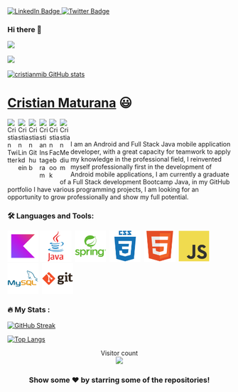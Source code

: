 <div id="badges">
  <a href="https://www.linkedin.com/in/cristian-maturana/">
    <img src="https://img.shields.io/badge/LinkedIn-blue?style=for-the-badge&logo=linkedin&logoColor=white" alt="LinkedIn Badge"/>
  </a>
  <a href="https://twitter.com/CristianDevJava">
    <img src="https://img.shields.io/badge/Twitter-blue?style=for-the-badge&logo=twitter&logoColor=white" alt="Twitter Badge"/>
  </a>
</div>

### Hi there 👋
![](https://komarev.com/ghpvc/?username=your-cristianmib&color=green)

<div id="header" align="center">
  <a href="https://postimg.cc/z33Dj0hg' target='_blank'><img src='https://i.postimg.cc/z33Dj0hg/Gif-de-texto-simple-en-blanco-y-negro.gif' border='0' alt='Gif-de-texto-simple-en-blanco-y-negro" width=600"/></a> 
</div>
    
<img src="https://media.giphy.com/media/1oF1KAEYvmXBMo6uTS/giphy.gif" width="600"/> 

[![cristianmib GitHub stats](https://github-readme-stats.vercel.app/api?username=cristianmib)](https://github.com/cristianmib/github-readme-stats)

 # <a href="https://www.linkedin.com/in/cristian-maturana/">Cristian Maturana</a> :smiley:
 
 <a href="https://twitter.com/CristianDevJava">
  <img align="left" alt="Cristian Twitter" width="24px" src="https://cdn.jsdelivr.net/npm/simple-icons@v3/icons/twitter.svg" />
</a>
<a href="https://www.linkedin.com/in/cristian-maturana/">
  <img align="left" alt="Cristian Linkdein" width="24px" src="https://cdn.jsdelivr.net/npm/simple-icons@v3/icons/linkedin.svg" />
</a>
<a href="https://github.com/cristianmib">
  <img align="left" alt="Cristian Github" width="24px" src="https://cdn.jsdelivr.net/npm/simple-icons@v3/icons/github.svg" />
</a>
<a href="https://www.instagram.com/cristianmibdeveloper/">
  <img align="left" alt="Cristian Instagram" width="22px" src="https://cdn.jsdelivr.net/npm/simple-icons@v3/icons/instagram.svg" />
</a>
<a href="https://www.facebook.com/cristian.a.ibarra.12">
  <img align="left" alt="Cristian Facebook" width="24px" src="https://cdn.jsdelivr.net/npm/simple-icons@v3/icons/facebook.svg" />

</a>
<a href="https://cristianmib.github.io/CristianMaturanaGitHubPages/">
  <img align="left" alt="Cristian Medium" width="24px" src="https://cdn.jsdelivr.net/npm/simple-icons@v3/icons/medium.svg" />
</a>
<br/>
<br/>

I am an Android and Full Stack Java mobile application developer, with a great capacity for teamwork to apply my knowledge in the professional field, I reinvented myself professionally first in the development of Android mobile applications, I am currently a graduate of a Full Stack development Bootcamp Java, in my GitHub portfolio I have various programming projects, I am looking for an opportunity to grow professionally and show my full potential.
    
### 🛠 Languages and Tools:

<div>
  <img src="https://github.com/devicons/devicon/blob/master/icons/kotlin/kotlin-original.svg" title="Git" **alt="Git" width="70" height="70"/> 
  <img src="https://github.com/devicons/devicon/blob/master/icons/java/java-original-wordmark.svg" title="Java" alt="Java" width="70" height="70"/>&nbsp;
  <img src="https://github.com/devicons/devicon/blob/master/icons/spring/spring-original-wordmark.svg" title="Spring" alt="Spring" width="70" height="70"/>&nbsp;
  <img src="https://github.com/devicons/devicon/blob/master/icons/css3/css3-plain-wordmark.svg"  title="CSS3" alt="CSS" width="70" height="70"/>&nbsp;
  <img src="https://github.com/devicons/devicon/blob/master/icons/html5/html5-original.svg" title="HTML5" alt="HTML" width="70" height="70"/>&nbsp;
  <img src="https://github.com/devicons/devicon/blob/master/icons/javascript/javascript-original.svg" title="JavaScript" alt="JavaScript" width="70"height="70"/>&nbsp;
  <img src="https://github.com/devicons/devicon/blob/master/icons/mysql/mysql-original-wordmark.svg" title="MySQL"  alt="MySQL" width="70" height="70"/>&nbsp;
  <img src="https://github.com/devicons/devicon/blob/master/icons/git/git-original-wordmark.svg" title="Git" **alt="Git" width="70" height="70"/>
</div>
    
   
### :fire: My Stats :

[![GitHub Streak](http://github-readme-streak-stats.herokuapp.com?user=cristianmib&theme=nightowl)](https://git.io/streak-stats)
                                                                                                                                               
                                                                                                                                               
                                                                                                                                               
[![Top Langs](https://github-readme-stats.vercel.app/api/top-langs/?username=cristianmib)](https://github.com/anuraghazra/github-readme-stats)

<p align="center"> 
  Visitor count<br>
  <img src="https://profile-counter.glitch.me/cristianmib/count.svg" />
</p>

<div align="center">

### Show some ❤️ by starring some of the repositories!


